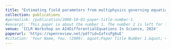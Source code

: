 ```yaml
---
title: "Estimating field parameters from multiphysics governing equations with scarce data"
collection: publications
#permalink: /publication/2009-10-01-paper-title-number-1
#excerpt: 'This paper is about the number 1. The number 2 is left for future work.'
venue: 'ICLR Workshop on AI4DifferentialEquations In Science, 2024'
paperurl: 'https://openreview.net/pdf?id=IofxiPg6uE'
#citation: 'Your Name, You. (2009). &quot;Paper Title Number 1.&quot; <i>Journal 1</i>. 1(1).'
---
```

